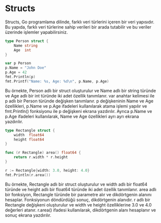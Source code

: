 # Structs

Structs, Go programlama dilinde, farklı veri türlerini içeren bir veri yapısıdır. Bu yapıda, farklı veri türlerine sahip verileri bir arada tutabilir ve bu veriler üzerinde işlemler yapabilirsiniz.

```go
type Person struct {
    Name string
    Age  int
}

var p Person
p.Name = "John Doe"
p.Age = 42
fmt.Println(p)
fmt.Printf("Name: %s, Age: %d\n", p.Name, p.Age)
```

Bu örnekte, Person adlı bir struct oluşturulur ve Name adlı bir string türünde ve Age adlı bir int türünde iki adet özellik tanımlanır. var anahtar kelimesi ile p adlı bir Person türünde değişken tanımlanır. p değişkeninin Name ve Age özellikleri, p.Name ve p.Age ifadeleri kullanılarak atama işlemi yapılır ve fmt.Println() fonksiyonu ile p değişkeni ekrana yazdırılır. Ayrıca p.Name ve p.Age ifadeleri kullanılarak, Name ve Age özellikleri ayrı ayrı ekrana yazdırılır.

```go
type Rectangle struct {
    width  float64
    height float64
}

func (r Rectangle) area() float64 {
    return r.width * r.height
}

r := Rectangle{width: 3.0, height: 4.0}
fmt.Println(r.area())
```

Bu örnekte, Rectangle adlı bir struct oluşturulur ve width adlı bir float64 türünde ve height adlı bir float64 türünde iki adet özellik tanımlanır. area adlı bir fonksiyon, Rectangle türünde bir parametre alır ve dikdörtgenin alanını hesaplar. Fonksiyonun döndürdüğü sonuç, dikdörtgenin alanıdır. r adlı bir Rectangle değişkeni oluşturulur ve width ve height özelliklerine 3.0 ve 4.0 değerleri atanır. r.area() ifadesi kullanılarak, dikdörtgenin alanı hesaplanır ve sonuç ekrana yazdırılır.

